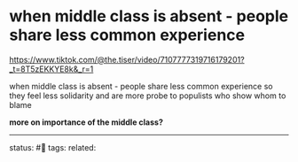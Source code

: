 # when middle class is absent - people share less common experience

https://www.tiktok.com/@the.tiser/video/7107777319716179201?_t=8T5zEKKYE8k&_r=1

when middle class is absent - people share less common experience
so they feel less solidarity and are more probe to populists who show whom to blame

**more on importance of the middle class?**


---
status: #🌱
tags: 
related: 
